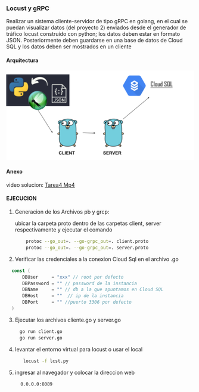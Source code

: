 ### Locust y gRPC

Realizar un sistema cliente-servidor de tipo gRPC en golang, en el cual se puedan
visualizar datos (del proyecto 2) enviados desde el generador de tráfico locust
construído con python; los datos deben estar en formato JSON. Posteriormente
deben guardarse en una base de datos de Cloud SQL y los datos deben ser
mostrados en un cliente

#### Arquitectura

![alt text](image.png)

#### Anexo
video solucion: [Tarea4 Mp4](https://drive.google.com/file/d/1GBUHVUozOlkV816rBtovVzcbcrgwzvD7/view?usp=sharing)


#### EJECUCION

1. Generacion de los Archivos pb y grcp:

   ubicar la carpeta proto dentro de las carpetas client, server respectivamente y ejecutar el comando

   ```bash
       protoc --go_out=. --go-grpc_out=. client.proto
       protoc --go_out=. --go-grpc_out=. server.proto
   ```
2. Verificar las credenciales a la conexion Cloud Sql en el archivo .go

  ```go
    const (
      	DBUser     = "xxx" // root por defecto
      	DBPassword = "" // password de la instancia
      	DBName     = "" // db a la que apuntamos en Cloud SQL
      	DBHost     = ""  // ip de la instancia
      	DBPort     = "" //puerto 3306 por defecto
    )
  ```

3. Ejecutar los archivos cliente.go y server.go

  ```bash
       go run client.go
       go run server.go
  ```

4. levantar el entorno virtual para locust o usar el local

   ```bash
      locust -f lcst.py 
   ```

6. ingresar al navegador y colocar la direccion web

    ```
      0.0.0.0:8089
    ```
   
